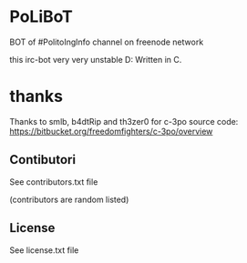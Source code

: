 # PoLiBoT
BOT of #PolitoIngInfo channel on freenode network

this irc-bot very very unstable D:
Written in C.


# thanks
Thanks to smlb, b4dtRip and th3zer0 for c-3po source code: 
https://bitbucket.org/freedomfighters/c-3po/overview

## Contibutori
See contributors.txt file

(contributors are random listed)

## License
See license.txt file





